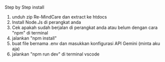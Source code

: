 Step by Step install
1. unduh zip Re-MindCare dan extract ke htdocs
2. Install Node.Js di perangkat anda
3. Cek apakah sudah berjalan di perangkat anda atau belum dengan cara "npm" di terminal
4. jalankan "npm install"
5. buat file bernama .env dan masukkan konfigurasi API Gemini (minta aku aja)
6. jalankan "npm run dev" di terminal vscode
